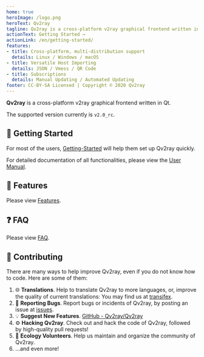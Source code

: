 ```yaml
---
home: true
heroImage: /logo.png
heroText: Qv2ray
tagline: Qv2ray is a cross-platform v2ray graphical frontend written in Qt.
actionText: Getting Started →
actionLink: /en/getting-started/
features:
- title: Cross-platform, multi-distribution support
  details: Linux / Windows / macOS
- title: Versatile Host Importing
  details: JSON / Vmess / QR Code 
- title: Subscriptions
  details: Manual Updating / Automated Updating
footer: CC-BY-SA Licensed | Copyright © 2020 Qv2ray
---
```


**Qv2ray** is a cross-platform v2ray graphical frontend written in Qt.

The supported version currently is `v2.0_rc`.

## 🚀 Getting Started

For most of the users, [Getting-Started](/en/getting-started/) will help them set up Qv2ray quickly.

For detailed documentation of all functionalities, please view the [User Manual](/en/manual).

## 📃 Features

Please view [Features](/en/features).

## ❓ FAQ

Please view [FAQ](/en/faq).

## 👷 Contributing

There are many ways to help improve Qv2ray, even if you do not know how to code. Here are some of them:

1. 🌐 **Translations**. Help to translate Qv2ray to more languages, or, improve the quality of current translations: You may find us at [transifex](https://www.transifex.com/qv2ray/qv2ray).
2. 🐛 **Reporting Bugs**. Report bugs or incidents of Qv2ray, by posting an issue at [issues](https://github.com/Qv2ray/Qv2ray/issues).
3. 💡 **Suggest New Features**. [GitHub - Qv2ray/Qv2ray](https://github.com/Qv2ray/Qv2ray)
4. ⚙️ **Hacking Qv2ray**. Check out and hack the code of Qv2ray, followed by high-quality pull requests!
5. 📆 **Ecology Volunteers**. Help us maintain and organize the community of Qv2ray.
6. ...and even more!
